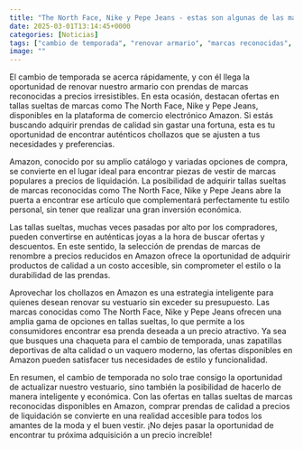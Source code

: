 ```yaml
---
title: "The North Face, Nike y Pepe Jeans - estas son algunas de las marcas a precio de liquidación en tallas sueltas"
date: 2025-03-01T13:14:45+0000
categories: [Noticias]
tags: ["cambio de temporada", "renovar armario", "marcas reconocidas", "tallas sueltas", "Amazon", "ofertas", "chollazos", "prendas de calidad", "liquidación", "catálogo", "descuentos", "presupuesto", "estilo", "durabilidad", "consumidores."]
image: ""
---
```


El cambio de temporada se acerca rápidamente, y con él llega la oportunidad de renovar nuestro armario con prendas de marcas reconocidas a precios irresistibles. En esta ocasión, destacan ofertas en tallas sueltas de marcas como The North Face, Nike y Pepe Jeans, disponibles en la plataforma de comercio electrónico Amazon. Si estás buscando adquirir prendas de calidad sin gastar una fortuna, esta es tu oportunidad de encontrar auténticos chollazos que se ajusten a tus necesidades y preferencias.

Amazon, conocido por su amplio catálogo y variadas opciones de compra, se convierte en el lugar ideal para encontrar piezas de vestir de marcas populares a precios de liquidación. La posibilidad de adquirir tallas sueltas de marcas reconocidas como The North Face, Nike y Pepe Jeans abre la puerta a encontrar ese artículo que complementará perfectamente tu estilo personal, sin tener que realizar una gran inversión económica.

Las tallas sueltas, muchas veces pasadas por alto por los compradores, pueden convertirse en auténticas joyas a la hora de buscar ofertas y descuentos. En este sentido, la selección de prendas de marcas de renombre a precios reducidos en Amazon ofrece la oportunidad de adquirir productos de calidad a un costo accesible, sin comprometer el estilo o la durabilidad de las prendas.

Aprovechar los chollazos en Amazon es una estrategia inteligente para quienes desean renovar su vestuario sin exceder su presupuesto. Las marcas conocidas como The North Face, Nike y Pepe Jeans ofrecen una amplia gama de opciones en tallas sueltas, lo que permite a los consumidores encontrar esa prenda deseada a un precio atractivo. Ya sea que busques una chaqueta para el cambio de temporada, unas zapatillas deportivas de alta calidad o un vaquero moderno, las ofertas disponibles en Amazon pueden satisfacer tus necesidades de estilo y funcionalidad.

En resumen, el cambio de temporada no solo trae consigo la oportunidad de actualizar nuestro vestuario, sino también la posibilidad de hacerlo de manera inteligente y económica. Con las ofertas en tallas sueltas de marcas reconocidas disponibles en Amazon, comprar prendas de calidad a precios de liquidación se convierte en una realidad accesible para todos los amantes de la moda y el buen vestir. ¡No dejes pasar la oportunidad de encontrar tu próxima adquisición a un precio increíble!
    